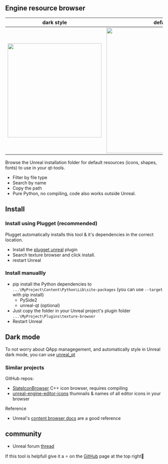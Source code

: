 ## Engine resource browser

| dark style | default style |
| -- | -- |
| <img src="https://github.com/hannesdelbeke/texture-browser-unreal-plugin/assets/3758308/29b35d56-da78-4263-b8bb-08c24c072ae9" width="300"/> | <img src="https://user-images.githubusercontent.com/3758308/191581830-d0a527ec-cd5a-4724-9454-60f418bd93f0.png" width="400"/> |

Browse the Unreal installation folder for default resources (icons, shapes, fonts) to use in your qt-tools.  
- Filter by file type
- Search by name
- Copy the path
- Pure Python, no compiling, code also works outside Unreal.

## Install

### Install using Plugget (recommended)
Plugget automatically installs this tool & it's dependencies in the correct location.
- Install the [plugget unreal](https://github.com/plugget/plugget-unreal) plugin
- Search texture browser and click install.
- restart Unreal

### Install manuallly
- pip install the Python dependencies to `...\MyProject\Content\Python\Lib\site-packages` (you can use `--target` with pip install)
  - PySide2
  - unreal-qt (optional)
- Just copy the folder in your Unreal project's plugin folder `...\MyProject\Plugins\texture-browser`
- Restart Unreal

## Dark mode
To not worry about QApp managegement, and automatically style in Unreal dark mode, you can use [unreal_qt](https://github.com/hannesdelbeke/unreal_qt) 

### Similar projects
GitHub repos:
  - [SlateIconBrowser](https://github.com/sirjofri/SlateIconBrowser)  C++ icon browser, requires compiling  
  - [unreal-engine-editor-icons](https://github.com/EpicKiwi/unreal-engine-editor-icons) thumnails & names of all editor icons in your browser

Reference
- Unreal's [content browser docs](https://docs.unrealengine.com/4.26/en-US/Basics/ContentBrowser/UI/) are a good reference


## community
- Unreal forum [thread](https://forums.unrealengine.com/t/free-icon-font-browser-plugin/1215762)

If this tool is helpfull give it a ⭐ on the [GitHub](https://github.com/hannesdelbeke/texture-browser-unreal-plugin) page at the top right🙏 
